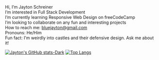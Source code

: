 Hi, I’m Jayton Schreiner
<br>
I’m interested in Full Stack Development
<br>
I’m currently learning Responsive Web Design on freeCodeCamp
<br>
I’m looking to collaborate on any fun and interesting projects
<br>
How to reach me: bluejayton@gmail.com
<br>
Pronouns: He/Him
<br>
Fun fact: I'm weirdly into castles and their defensive design. Ask me about it!

[![Jayton's GitHub stats-Dark](https://github-readme-stats.vercel.app/api?username=BlueJayton&show_icons=true&bg_color=60,0000b3,000000,00beef&title_color=fffefe&text_color=fffefe&icon_color=fffefe&rank_icon=github&show=reviews,prs_merged,prs_merged_percentage&hide=stars,issues)](https://github.com/anuraghazra/github-readme-stats#gh-dark-mode-only)
[![Top Langs](https://github-readme-stats.vercel.app/api/top-langs/?username=BlueJayton&layout=donut&bg_color=60,00beef,000000,0000be&title_color=fffefe&text_color=fffefe&icon_color=fffefe)](https://github.com/anuraghazra/github-readme-stats)

<!---
BlueJayton/BlueJayton is a ✨ special ✨ repository because its `README.md` (this file) appears on your GitHub profile.
You can click the Preview link to take a look at your changes.
--->

